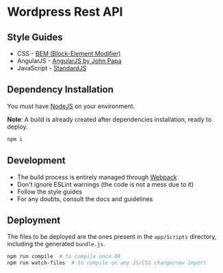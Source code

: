 # Wordpress Rest API

## Style Guides

- CSS - [BEM (Block-Element Modifier)]( http://getbem.com/ )
- AngularJS - [AngularJS by John Papa]( https://github.com/johnpapa/angular-styleguide/blob/master/a1/README.md )
- JavaScript - [StandardJS]( https://github.com/standard/standard )

## Dependency Installation

You must have [NodeJS](https://nodejs.org/en/) on your environment.

**Note**: A build is already created after dependencies installation, ready to deploy.

```bash
npm i
```

## Development

- The build process is entirely managed through [Webpack](https://webpack.js.org/)
- Don't ignore ESLint warnings (the code is not a mess due to it)
- Follow the style guides
- For any doubts, consult the docs and guidelines

## Deployment

The files to be deployed are the ones present in the `app/Scripts` directory, including the generated `bundle.js`.

```bash
npm run compile  # to compile once OR
npm run watch-files  # to compile on any JS/CSS change/new import
```

